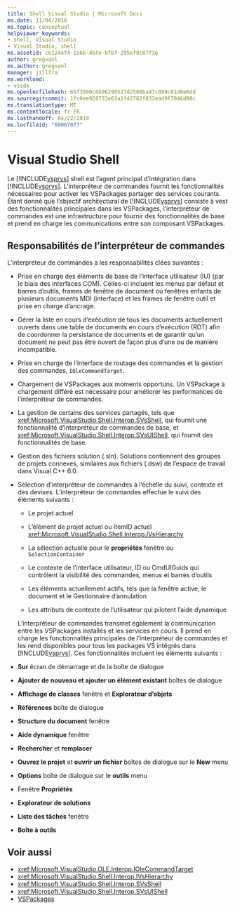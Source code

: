 ```yaml
---
title: Shell Visual Studio | Microsoft Docs
ms.date: 11/04/2016
ms.topic: conceptual
helpviewer_keywords:
- shell, Visual Studio
- Visual Studio, shell
ms.assetid: cb124ef4-1a6b-4bfe-bfbf-295ef9c07f36
author: gregvanl
ms.author: gregvanl
manager: jillfra
ms.workload:
- vssdk
ms.openlocfilehash: 65f3090c6b96290527d2508ba47c899c81d6e6dd
ms.sourcegitcommit: 1fc6ee928733e61a1f42782f832ead9f7946d00c
ms.translationtype: MT
ms.contentlocale: fr-FR
ms.lasthandoff: 04/22/2019
ms.locfileid: "60067077"
---
```

# <a name="visual-studio-shell"></a>Visual Studio Shell
Le [!INCLUDE[vsprvs](../../code-quality/includes/vsprvs_md.md)] shell est l’agent principal d’intégration dans [!INCLUDE[vsprvs](../../code-quality/includes/vsprvs_md.md)]. L’interpréteur de commandes fournit les fonctionnalités nécessaires pour activer les VSPackages partager des services courants. Étant donné que l’objectif architectural de [!INCLUDE[vsprvs](../../code-quality/includes/vsprvs_md.md)] consiste à vest des fonctionnalités principales dans les VSPackages, l’interpréteur de commandes est une infrastructure pour fournir des fonctionnalités de base et prend en charge les communications entre son composant VSPackages.

## <a name="shell-responsibilities"></a>Responsabilités de l’interpréteur de commandes
 L’interpréteur de commandes a les responsabilités clées suivantes :

- Prise en charge des éléments de base de l’interface utilisateur (IU) (par le biais des interfaces COM). Celles-ci incluent les menus par défaut et barres d’outils, frames de fenêtre de document ou fenêtres enfants de plusieurs documents MDI (interface) et les frames de fenêtre outil et prise en charge d’ancrage.

- Gérer la liste en cours d’exécution de tous les documents actuellement ouverts dans une table de documents en cours d’exécution (RDT) afin de coordonner la persistance de documents et de garantir qu’un document ne peut pas être ouvert de façon plus d’une ou de manière incompatible.

- Prise en charge de l’interface de routage des commandes et la gestion des commandes, `IOleCommandTarget`.

- Chargement de VSPackages aux moments opportuns. Un VSPackage à chargement différé est nécessaire pour améliorer les performances de l’interpréteur de commandes.

- La gestion de certains des services partagés, tels que <xref:Microsoft.VisualStudio.Shell.Interop.SVsShell>, qui fournit une fonctionnalité d’interpréteur de commandes de base, et <xref:Microsoft.VisualStudio.Shell.Interop.SVsUIShell>, qui fournit des fonctionnalités de base.

- Gestion des fichiers solution (.sln). Solutions contiennent des groupes de projets connexes, similaires aux fichiers (.dsw) de l’espace de travail dans Visual C++ 6.0.

- Sélection d’interpréteur de commandes à l’échelle du suivi, contexte et des devises. L’interpréteur de commandes effectue le suivi des éléments suivants :

  - Le projet actuel

  - L’élément de projet actuel ou ItemID actuel <xref:Microsoft.VisualStudio.Shell.Interop.IVsHierarchy>

  - La sélection actuelle pour le **propriétés** fenêtre ou `SelectionContainer`

  - Le contexte de l’interface utilisateur, ID ou CmdUIGuids qui contrôlent la visibilité des commandes, menus et barres d’outils

  - Les éléments actuellement actifs, tels que la fenêtre active, le document et le Gestionnaire d’annulation

  - Les attributs de contexte de l’utilisateur qui pilotent l’aide dynamique

  L’interpréteur de commandes transmet également la communication entre les VSPackages installés et les services en cours. Il prend en charge les fonctionnalités principales de l’interpréteur de commandes et les rend disponibles pour tous les packages VS intégrés dans [!INCLUDE[vsprvs](../../code-quality/includes/vsprvs_md.md)]. Ces fonctionnalités incluent les éléments suivants :

- **Sur** écran de démarrage et de la boîte de dialogue

- **Ajouter de nouveau et ajouter un élément existant** boîtes de dialogue

- **Affichage de classes** fenêtre et **Explorateur d’objets**

- **Références** boîte de dialogue

- **Structure du document** fenêtre

- **Aide dynamique** fenêtre

- **Rechercher** et **remplacer**

- **Ouvrez le projet** et **ouvrir un fichier** boîtes de dialogue sur le **New** menu

- **Options** boîte de dialogue sur le **outils** menu

- Fenêtre **Propriétés**

- **Explorateur de solutions**

- **Liste des tâches** fenêtre

- **Boîte à outils**

## <a name="see-also"></a>Voir aussi
- <xref:Microsoft.VisualStudio.OLE.Interop.IOleCommandTarget>
- <xref:Microsoft.VisualStudio.Shell.Interop.IVsHierarchy>
- <xref:Microsoft.VisualStudio.Shell.Interop.SVsShell>
- <xref:Microsoft.VisualStudio.Shell.Interop.SVsUIShell>
- [VSPackages](../../extensibility/internals/vspackages.md)